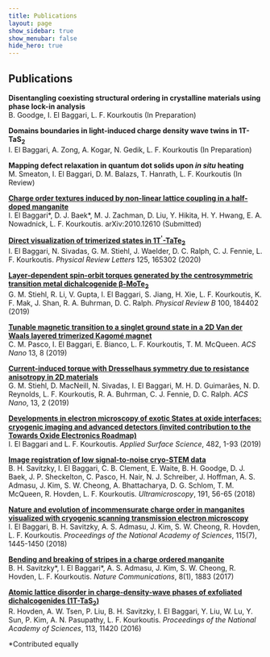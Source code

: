 ```yaml
---
title: Publications
layout: page
show_sidebar: true
show_menubar: false
hide_hero: true
---
```


## Publications

**Disentangling coexisting structural ordering in crystalline materials using phase lock-in analysis**<br/>
B. Goodge, I. El Baggari, L. F. Kourkoutis (In Preparation)

**Domains boundaries in light-induced charge density wave twins in 1T-TaS<sub>2</sub>**<br/>
I. El Baggari, A. Zong, A. Kogar, N. Gedik, L. F. Kourkoutis (In Preparation) 

**Mapping defect relaxation in quantum dot solids upon <em>in situ</em> heating**<br/>
M. Smeaton, I. El Baggari, D. M. Balazs, T. Hanrath, L. F. Kourkoutis (In Review) 

[**Charge order textures induced by non-linear lattice coupling in a half-doped manganite**](https://arxiv.org/abs/2010.12610)<br/>
I. El Baggari\*, D. J. Baek\*, M. J. Zachman, D. Liu, Y. Hikita, H. Y. Hwang, E. A. Nowadnick, L. F. Kourkoutis. arXiv:2010.12610 (Submitted) 

[**Direct visualization of trimerized states in 1T<sup>'</sup>-TaTe<sub>2</sub>**](https://journals.aps.org/prl/abstract/10.1103/PhysRevLett.125.165302)<br/>
I. El Baggari, N. Sivadas, G. M. Stiehl, J. Waelder, D. C. Ralph, C. J. Fennie, L. F. Kourkoutis. *Physical Review Letters* 125, 165302 (2020)

[**Layer-dependent spin-orbit torques generated by the centrosymmetric transition metal dichalcogenide β-MoTe<sub>2</sub>**](https://journals.aps.org/prb/abstract/10.1103/PhysRevB.100.184402)<br/>
G. M. Stiehl, R. Li, V. Gupta, I. El Baggari, S. Jiang, H. Xie, L. F. Kourkoutis, K. F. Mak, J. Shan, R. A. Buhrman, D. C. Ralph. *Physical Review B* 100, 184402 (2019)

[**Tunable magnetic transition to a singlet ground state in a 2D Van der Waals layered trimerized Kagomé magnet**](https://pubs.acs.org/doi/10.1021/acsnano.9b04392)<br/>
C. M. Pasco, I. El Baggari, E. Bianco, L. F. Kourkoutis, T. M. McQueen. *ACS Nano* 13, 8 (2019)

[**Current-induced torque with Dresselhaus symmetry due to resistance anisotropy in 2D materials**](https://pubs.acs.org/doi/abs/10.1021/acsnano.8b09663)<br/>
G. M. Stiehl, D. MacNeill, N. Sivadas, I. El Baggari, M. H. D. Guimarães, N. D. Reynolds, L. F. Kourkoutis, R. A. Buhrman, C. J. Fennie, D. C. Ralph. *ACS Nano*, 13, 2 (2019)

[**Developments in electron microscopy of exotic States at oxide interfaces: cryogenic imaging and advanced detectors (invited contribution to the Towards Oxide Electronics Roadmap)**](https://www.sciencedirect.com/science/article/pii/S0169433219309432?via%3Dihub)<br/>
I. El Baggari and L. F. Kourkoutis. *Applied Surface Science*, 482, 1-93 (2019)

[**Image registration of low signal-to-noise cryo-STEM data**](https://www.sciencedirect.com/science/article/pii/S0304399117304369)<br/>
B. H. Savitzky, I. El Baggari, C. B. Clement, E. Waite, B. H. Goodge, D. J. Baek, J. P. Sheckelton, C. Pasco, H. Nair, N. J. Schreiber, J. Hoffman, A. S. Admasu, J. Kim, S. W. Cheong, A. Bhattacharya, D. G. Schlom, T. M. McQueen, R. Hovden, L. F. Kourkoutis. *Ultramicroscopy*, 191, 56-65 (2018)

[**Nature and evolution of incommensurate charge order in manganites visualized with cryogenic scanning transmission electron microscopy**](http://www.pnas.org/content/early/2018/01/29/1714901115)<br/>
I. El Baggari, B. H. Savitzky, A. S. Admasu, J. Kim, S. W. Cheong, R. Hovden, L. F. Kourkoutis. *Proceedings of the National Academy of Sciences*, 115(7), 1445-1450 (2018)

[**Bending and breaking of stripes in a charge ordered manganite**](https://www.nature.com/articles/s41467-017-02156-1)<br/>
B. H. Savitzky\*, I. El Baggari\*, A. S. Admasu, J. Kim, S. W. Cheong, R. Hovden, L. F. Kourkoutis. *Nature Communications*, 8(1), 1883 (2017) 

[**Atomic lattice disorder in charge-density-wave phases of exfoliated dichalcogenides (1T-TaS<sub>2</sub>)**](http://www.pnas.org/content/113/41/11420)<br/>
R. Hovden, A. W. Tsen, P. Liu, B. H. Savitzky, I. El Baggari, Y. Liu, W. Lu, Y. Sun, P. Kim, A. N. Pasupathy, L. F. Kourkoutis. *Proceedings of the National Academy of Sciences*, 113, 11420 (2016)


\*Contributed equally



